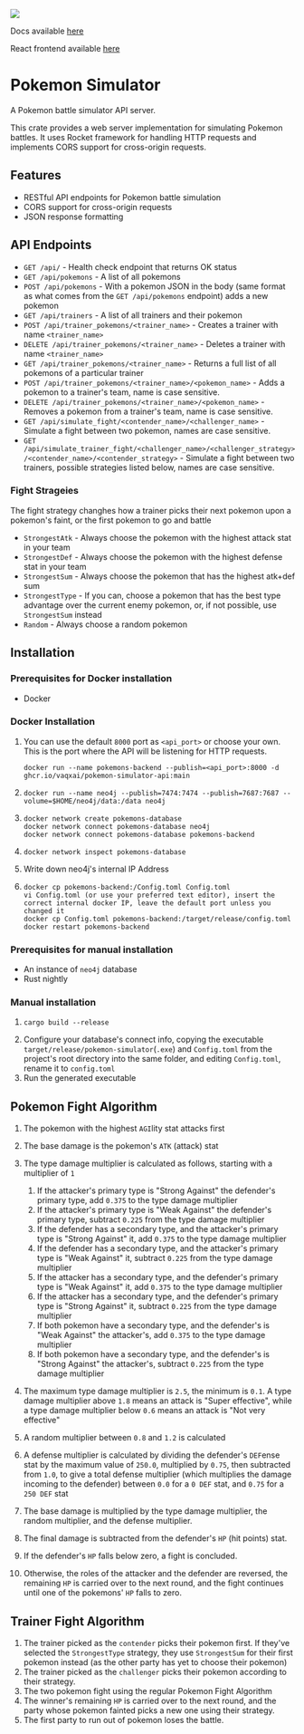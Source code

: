 ![](https://github.com/vaqxai/pokemon-simulator/actions/workflows/rust.yml/badge.svg)

Docs available [here](https://vaqxai.github.io/pokemon-simulator/pokemon_simulator/index.html)

React frontend available [here](https://github.com/Daniel-K-Bracki/pokemon-simulator-frontend)

# Pokemon Simulator

A Pokemon battle simulator API server.

This crate provides a web server implementation for simulating Pokemon battles.
It uses Rocket framework for handling HTTP requests and implements CORS support
for cross-origin requests.

## Features

- RESTful API endpoints for Pokemon battle simulation
- CORS support for cross-origin requests
- JSON response formatting

## API Endpoints

- `GET /api/` - Health check endpoint that returns OK status
- `GET /api/pokemons` - A list of all pokemons
- `POST /api/pokemons` - With a pokemon JSON in the body (same format as what comes from the `GET /api/pokemons` endpoint) adds a new pokemon
- `GET /api/trainers` - A list of all trainers and their pokemon
- `POST /api/trainer_pokemons/<trainer_name>` - Creates a trainer with name `<trainer_name>`
- `DELETE /api/trainer_pokemons/<trainer_name>` - Deletes a trainer with name `<trainer_name>`
- `GET /api/trainer_pokemons/<trainer_name>` - Returns a full list of all pokemons of a particular trainer
- `POST /api/trainer_pokemons/<trainer_name>/<pokemon_name>` - Adds a pokemon to a trainer's team, name is case sensitive.
- `DELETE /api/trainer_pokemons/<trainer_name>/<pokemon_name>` - Removes a pokemon from a trainer's team, name is case sensitive.
- `GET /api/simulate_fight/<contender_name>/<challenger_name>` - Simulate a fight between two pokemon, names are case sensitive.
- `GET /api/simulate_trainer_fight/<challenger_name>/<challenger_strategy>/<contender_name>/<contender_strategy>` - Simulate a fight between two trainers, possible strategies listed below, names are case sensitive.

### Fight Strageies
The fight strategy changhes how a trainer picks their next pokemon upon a pokemon's faint, or the first pokemon to go and battle
- `StrongestAtk` - Always choose the pokemon with the highest attack stat in your team
- `StrongestDef` - Always choose the pokemon with the highest defense stat in your team
- `StrongestSum` - Always choose the pokemon that has the highest atk+def sum
- `StrongestType` - If you can, choose a pokemon that has the best type advantage over the current enemy pokemon, or, if not possible, use `StrongestSum` instead
- `Random` - Always choose a random pokemon

## Installation
### Prerequisites for Docker installation
- Docker
### Docker Installation
1.
    You can use the default `8000` port as `<api_port>` or choose your own. This is the port where the API will be listening for HTTP requests.
    ```
    docker run --name pokemons-backend --publish=<api_port>:8000 -d ghcr.io/vaqxai/pokemon-simulator-api:main
    ```

3. 
    ```
    docker run --name neo4j --publish=7474:7474 --publish=7687:7687 --volume=$HOME/neo4j/data:/data neo4j
    ```
4.
    ```
    docker network create pokemons-database
    docker network connect pokemons-database neo4j
    docker network connect pokemons-database pokemons-backend
    ```
5. 
    ```
    docker network inspect pokemons-database
    ```
6.  Write down neo4j's internal IP Address
7.
    ```
    docker cp pokemons-backend:/Config.toml Config.toml
    vi Config.toml (or use your preferred text editor), insert the correct internal docker IP, leave the default port unless you changed it
    docker cp Config.toml pokemons-backend:/target/release/config.toml
    docker restart pokemons-backend
    ```
### Prerequisites for manual installation
- An instance of `neo4j` database
- Rust nightly
### Manual installation
1.
    ```
    cargo build --release
    ```
2. Configure your database's connect info, copying the executable `target/release/pokemon-simulator`(`.exe`) and `Config.toml` from the project's root directory into the same folder, and editing `Config.toml`, rename it to `config.toml`
3. Run the generated executable 
## Pokemon Fight Algorithm
1. The pokemon with the highest `AGI`lity stat attacks first
2. The base damage is the pokemon's `ATK` (attack) stat
3. The type damage multiplier is calculated as follows, starting with a multiplier of `1`
    1. If the attacker's primary type is "Strong Against" the defender's primary type, add `0.375` to the type damage multiplier
    2. If the attacker's primary type is "Weak Against" the defender's primary type, subtract `0.225` from the type damage multiplier
    3. If the defender has a secondary type, and the attacker's primary type is "Strong Against" it, add `0.375` to the type damage multiplier
    4. If the defender has a secondary type, and the attacker's primary type is "Weak Against" it, subtract `0.225` from the type damage multiplier
    5. If the attacker has a secondary type, and the defender's primary type is "Weak Against" it, add `0.375` to the type damage multiplier
    6. If the attacker has a secondary type, and the defender's primary type is "Strong Against" it, subtract `0.225` from the type damage multiplier
    7. If both pokemon have a secondary type, and the defender's is "Weak Against" the attacker's, add `0.375` to the type damage multiplier
    8. If both pokemon have a secondary type, and the defender's is "Strong Against" the attacker's, subtract `0.225` from the type damage multiplier
       
4. The maximum type damage multiplier is `2.5`, the minimum is `0.1`. A type damage multiplier above `1.8` means an attack is "Super effective", while a type damage multiplier below `0.6` means an attack is "Not very effective"
5. A random multiplier between `0.8` and `1.2` is calculated
6. A defense multiplier is calculated by dividing the defender's `DEF`ense stat by the maximum value of `250.0`, multiplied by `0.75`, then subtracted from `1.0`, to give a total defense multiplier (which multiplies the damage incoming to the defender) between `0.0` for a `0 DEF` stat, and `0.75` for a `250 DEF` stat
7. The base damage is multiplied by the type damage multiplier, the random multiplier, and the defense multiplier.
8. The final damage is subtracted from the defender's `HP` (hit points) stat.
9. If the defender's `HP` falls below zero, a fight is concluded.
10. Otherwise, the roles of the attacker and the defender are reversed, the remaining `HP` is carried over to the next round, and the fight continues until one of the pokemons' `HP` falls to zero.

## Trainer Fight Algorithm
1. The trainer picked as the `contender` picks their pokemon first. If they've selected the `StrongestType` strategy, they use `StrongestSum` for their first pokemon instead (as the other party has yet to choose their pokemon)
2. The trainer picked as the `challenger` picks their pokemon according to their strategy.
3. The two pokemon fight using the regular Pokemon Fight Algorithm
4. The winner's remaining `HP` is carried over to the next round, and the party whose pokemon fainted picks a new one using their strategy.
5. The first party to run out of pokemon loses the battle.
